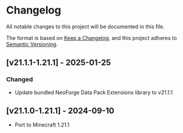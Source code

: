 # Changelog
All notable changes to this project will be documented in this file.

The format is based on [Keep a Changelog](https://keepachangelog.com/en/1.0.0/),
and this project adheres to [Semantic Versioning](https://semver.org/spec/v2.0.0.html).

## [v21.1.1-1.21.1] - 2025-01-25
### Changed
- Update bundled NeoForge Data Pack Extensions library to v21.1.1

## [v21.1.0-1.21.1] - 2024-09-10
- Port to Minecraft 1.21.1

